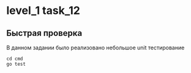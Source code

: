 # level_1 task_12

## Быстрая проверка

В данном задании было реализовано небольшое unit тестирование

```
cd cmd
go test
```
